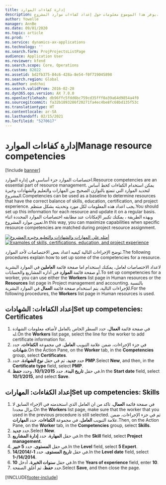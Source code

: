```yaml
---
title: إدارة كفاءات الموارد
description: يوفر هذا الموضوع معلومات حول إعداد كفاءات موارد المشروع.
author: Yowelle
manager: AnnBe
ms.date: 09/01/2020
ms.topic: article
ms.prod: ''
ms.service: dynamics-ax-applications
ms.technology: ''
ms.search.form: ProjProjectsListPage
audience: Application User
ms.reviewer: kfend
ms.search.scope: Core, Operations
ms.custom: 82022
ms.assetid: bd2fb375-84c6-428a-8e54-f0f719045898
ms.search.region: Global
ms.author: andchoi
ms.search.validFrom: 2016-02-28
ms.dyn365.ops.version: AX 7.0.0
ms.openlocfilehash: db96ffc5fdd6bc759cd35fff0a39a64d9854a4f0
ms.sourcegitcommit: fa32b1893286f20271fa4ec4be8fc68bd135f53c
ms.translationtype: HT
ms.contentlocale: ar-SA
ms.lasthandoff: 02/15/2021
ms.locfileid: "5270617"
---
```

# <a name="manage-resource-competencies"></a><span data-ttu-id="bf6fb-103">إدارة كفاءات الموارد</span><span class="sxs-lookup"><span data-stu-id="bf6fb-103">Manage resource competencies</span></span>

[!include [banner](../includes/banner.md)]

<span data-ttu-id="bf6fb-104">اختصاصات الموارد جزء أساسي في إدارة الموارد.</span><span class="sxs-lookup"><span data-stu-id="bf6fb-104">Resource competencies are an essential part of resource management.</span></span> <span data-ttu-id="bf6fb-105">يمكن استخدام الكفاءات كخط أساس لتحديد الموارد التي تتمتع بالتوازن الصحيح بين المهارات والتعليم والشهادات وخبرة المشروع.</span><span class="sxs-lookup"><span data-stu-id="bf6fb-105">Competencies can be used as a baseline to determine resources that have the correct balance of skills, education, certification, and project experience.</span></span> <span data-ttu-id="bf6fb-106">يجب اعداد هذه المعلومات لكل مورد وتحديثه بشكل منتظم.</span><span class="sxs-lookup"><span data-stu-id="bf6fb-106">You should set up this information for each resource and update it on a regular basis.</span></span> <span data-ttu-id="bf6fb-107">وبهذه الطريقة ، يمكنك تكبير الإمكانات عند مطابقه اختصاصات الموارد المحددة اثناء تعيين موارد المشروع.</span><span class="sxs-lookup"><span data-stu-id="bf6fb-107">In this way, you can maximize capabilities when specific resource competencies are matched during project resource assignment.</span></span>

<span data-ttu-id="bf6fb-108">[![أمثله علي المهارات والشهادات والتعليم وخبره المشروع](./media/projectresourcing06-1024x383.jpg)](./media/projectresourcing06.jpg)</span><span class="sxs-lookup"><span data-stu-id="bf6fb-108">[![Examples of skills, certifications, education, and project experience](./media/projectresourcing06-1024x383.jpg)](./media/projectresourcing06.jpg)</span></span>

<span data-ttu-id="bf6fb-109">توضح الإجراءات التالية كيفيه اعداد بعض الاختصاصات لأحد الموارد.</span><span class="sxs-lookup"><span data-stu-id="bf6fb-109">The following procedures explain how to set up some of the competencies for a resource.</span></span>

<span data-ttu-id="bf6fb-110">لاعداد الاختصاصات لعامل، يمكنك استخدام اما صفحة قائمة **العاملين** في الموارد البشرية أو صفحة قائمة **الموارد** في أداره المشاريع والحسابات.</span><span class="sxs-lookup"><span data-stu-id="bf6fb-110">To set up competencies for a worker, you can use either the **Workers** list page in Human resources or the **Resources** list page in Project management and accounting.</span></span> <span data-ttu-id="bf6fb-111">بالنسبة للإجراءات التالية، يتم استخدام صفحة قائمة **العمال** في الموارد البشرية.</span><span class="sxs-lookup"><span data-stu-id="bf6fb-111">For the following procedures, the **Workers** list page in Human resources is used.</span></span>

## <a name="set-up-competencies-certificates"></a><span data-ttu-id="bf6fb-112">إعداد الكفاءات: الشهادات</span><span class="sxs-lookup"><span data-stu-id="bf6fb-112">Set up competencies: Certificates</span></span>

1. <span data-ttu-id="bf6fb-113">في صفحة قائمة **العمال**، حدد السطر الخاص بالعامل لأضافه معلومات الشهادة له.</span><span class="sxs-lookup"><span data-stu-id="bf6fb-113">On the **Workers** list page, select the line for the worker to add certificate information for.</span></span>
2. <span data-ttu-id="bf6fb-114">في جزء الإجراءات، ضمن علامة التبويب **العامل**، في مجموعة **الكفاءات**، حدد **شهادات**.</span><span class="sxs-lookup"><span data-stu-id="bf6fb-114">On the Action Pane, on the **Worker** tab, in the **Competencies** group, select **Certificates**.</span></span>
3. <span data-ttu-id="bf6fb-115">حدد **جديد**، ثم في حقل **نوع الشهادة**، حدد **PMP**.</span><span class="sxs-lookup"><span data-stu-id="bf6fb-115">Select **New**, and then, in the **Certificate type** field, select **PMP**.</span></span>
4. <span data-ttu-id="bf6fb-116">في حقل **تاريخ البدء**، حدد **10/1/2015**، وحدد **حفظ**.</span><span class="sxs-lookup"><span data-stu-id="bf6fb-116">In the **Start date** field, select **10/1/2015**, and select **Save**.</span></span>

## <a name="set-up-competencies-skills"></a><span data-ttu-id="bf6fb-117">إعداد الكفاءات: المهارات</span><span class="sxs-lookup"><span data-stu-id="bf6fb-117">Set up competencies: Skills</span></span>

1. <span data-ttu-id="bf6fb-118">في صفحة قائمة **العمال**، تاكد من ان العامل الذي استخدمته في الإجراء السابق لا يزال محددا.</span><span class="sxs-lookup"><span data-stu-id="bf6fb-118">On the **Workers** list page, make sure that the worker that you used in the previous procedure is still selected.</span></span> <span data-ttu-id="bf6fb-119">ثم في جزء الإجراءات، ضمن علامة التبويب **العامل**، في مجموعة **الكفاءات**، حدد **المهارات**.</span><span class="sxs-lookup"><span data-stu-id="bf6fb-119">Then, on the Action Pane, on the **Worker** tab, in the **Competencies** group, select **Skills**.</span></span>
2. <span data-ttu-id="bf6fb-120">حدد **جديد**.</span><span class="sxs-lookup"><span data-stu-id="bf6fb-120">Select **New**.</span></span>
3. <span data-ttu-id="bf6fb-121">في حقل **المهارة**، حدد **إدارة المشاريع**.</span><span class="sxs-lookup"><span data-stu-id="bf6fb-121">In the **Skill** field, select **Project management**.</span></span>
4. <span data-ttu-id="bf6fb-122">في حقل **المستوى**، حدد **5 خبير**.</span><span class="sxs-lookup"><span data-stu-id="bf6fb-122">In the **Level** field, select **5 Expert**.</span></span>
5. <span data-ttu-id="bf6fb-123">في حقل **تاريخ المستوى**، حدد **1-/14/2014**.</span><span class="sxs-lookup"><span data-stu-id="bf6fb-123">In the **Level date** field, select **1-/14/2014**.</span></span>
6. <span data-ttu-id="bf6fb-124">في حقل **سنوات الخبرة**، أدخل **10**.</span><span class="sxs-lookup"><span data-stu-id="bf6fb-124">In the **Years of experience** field, enter **10**.</span></span>
7. <span data-ttu-id="bf6fb-125">حدد **حفظ**، ثم أغلق الصفحة.</span><span class="sxs-lookup"><span data-stu-id="bf6fb-125">Select **Save**, and then close the page.</span></span>


[!INCLUDE[footer-include](../includes/footer-banner.md)]
